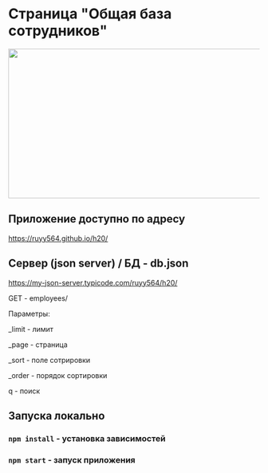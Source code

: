 # Страница "Общая база сотрудников"

<div >
  <img src="https://user-images.githubusercontent.com/87094243/230926625-df875916-4fb6-44e4-98b2-e5c263ca19f2.png" width="600" height="300">
</div>


## Приложение доступно по адресу

https://ruyy564.github.io/h20/

## Сервер (json server) / БД - db.json

https://my-json-server.typicode.com/ruyy564/h20/

GET - employees/

Параметры:

_limit - лимит

_page - страница

_sort - поле сотрировки

_order - порядок сортировки

q - поиск


## Запуска локально

### `npm install` - установка зависимостей

### `npm start` - запуск приложения


